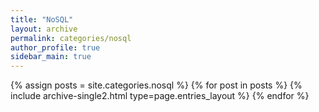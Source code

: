 ```yaml
---
title: "NoSQL"
layout: archive
permalink: categories/nosql
author_profile: true
sidebar_main: true
---
```



{% assign posts = site.categories.nosql %}
{% for post in posts %} {% include archive-single2.html type=page.entries_layout %} {% endfor %}

